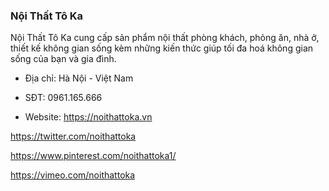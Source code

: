 ### Nội Thất Tô Ka

Nội Thất Tô Ka cung cấp sản phẩm nội thất phòng khách, phỏng ăn, nhà ở, thiết kế không gian sống kèm những kiến thức giúp tối đa hoá không gian sống của bạn và gia đình.

- Địa chỉ: Hà Nội - Việt Nam

- SĐT: 0961.165.666

- Website: https://noithattoka.vn

https://twitter.com/noithattoka

https://www.pinterest.com/noithattoka1/

https://vimeo.com/noithattoka
